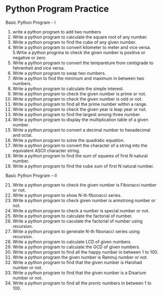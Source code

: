 # Python Program Practice
Basic Python Program - I

1. write a python program to add two numbers
2. Write a python program to calculate the square root of any number.
3. Write a python program to find the cube of any given number.
4. Write a python program to convert kilometer to meter and vice versa.
5.Wrtie a python progrma to check the given number is positive or negative or zero 
6. Write a python program to convert the tempareture from centigrade to fahrenheit and vice versa.
7. Write a python program to swap two numbers.
8. Write a python to find the minimum and maximum in between two numbers.
9. Write a python program to calculate the simple interest.
10. Write a python program to check the given  number is prime or not.
11. Write a python program to check the given number is odd or not.
12. Write a python program to find all the prime number within a range.
13. Write a python program to check the given year is leap year or not.
14. Write a python program to find the largest among three number.
15. Write a python program to display the multiplication table of a given number.
16. Write a python program to convert a decimal number to hexadecimal and octal.
17. Write a python program to solve the quadratic equation.
18. Write a python program to convert the character of a string into the equivalent ASCII character string.
19. Write a python program to find the sum of squares of first N natural number.
20. Write a python program to find the cube sum of first N natural number.

Basic Python Program – II

21. Write a python program to check the given number is Fibonacci number or not.
22. Write a python program to show N-th fibonacci series.
23. Write a python program to check given number is armstrong number or not.
24. Write a python program to check a number is special number or not.
25. Write a python program to calculate the factorial of number.
26. Write a python program to caculate the factorial of number using recursion.
27. Write a python program to generate N-th fibonacci series using recursion.
28. Write a python program to calculate LCD of given numbers
29. Write a python program to calculate the GCD of given numbers.
30. Write a python program to find all the happy number in between 1 to 100.
31. Write a python program the given number is Ramnuj number or not.
32. Write a python program to find that the given number is Harshad number or not.
33. Write a python program to find that the given number is a Disarium number or not.
34. Write a python program to find all the pronic numbers in between 1 to 100.

